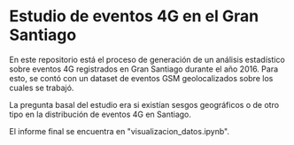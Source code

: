 # Estudio de eventos 4G en el Gran Santiago
En este repositorio está el proceso de generación de un análisis estadístico sobre eventos 4G registrados en Gran Santiago durante el año 2016. Para esto, se contó con un dataset de eventos GSM geolocalizados sobre los cuales se trabajó.

La pregunta basal del estudio era si existían sesgos geográficos o de otro tipo en la distribución de eventos 4G en Santiago.

El informe final se encuentra en "visualizacion_datos.ipynb".
